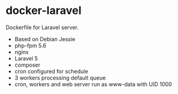 docker-laravel
==============
Dockerfile for Laravel server.

* Based on Debian Jessie
* php-fpm 5.6
* nginx
* Laravel 5
* composer
* cron configured for schedule
* 3 workers processing default queue
* cron, workers and web server run as www-data with UID 1000
